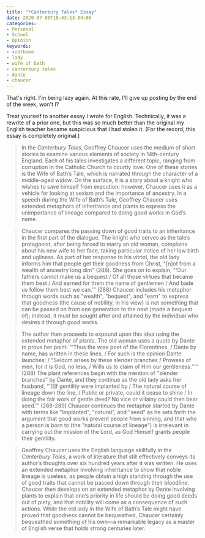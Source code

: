 ```yaml
---
title: "*Canterbury Tales* Essay"
date: 2020-07-08T18:43:13-04:00
categories:
- Personal
- School
- Opinion
keywords:
- subtheme
- lady
- wife of bath
- canterbury tales
- dante
- chaucer
---
```

That\'s right. I\'m being lazy again. At this rate, I\'ll give up posting by the end of the week, won\'t I?

Treat yourself to another essay I wrote for English. Technically, it was a rewrite of a prior one, but this was so much better than the original my English teacher became suspicious that I had stolen it. (For the record, this essay is completely original.)

> In the *Canterbury Tales*, Geoffrey Chaucer uses the medium of short stories to examine various elements of society in 14th-century England. Each of his tales investigates a different topic, ranging from corruption in the Catholic Church to courtly love. One of these stories is the Wife of Bath’s Tale, which is narrated through the character of a middle-aged widow. On the surface, it is a story about a knight who wishes to save himself from execution; however, Chaucer uses it as a vehicle for looking at sexism and the importance of ancestry. In a speech during the Wife of Bath’s Tale, Geoffrey Chaucer uses extended metaphors of inheritance and plants to express the unimportance of lineage compared to doing good works in God’s name.

> Chaucer compares the passing down of good traits to an inheritance in the first part of the dialogue. The knight who serves as the tale’s protagonist, after being forced to marry an old woman, complains about his new wife to her face, taking particular notice of her low birth and ugliness. As part of her response to his vitriol, the old lady informs him that people get their goodness from Christ, \"[n]ot from a wealth of ancestry long dim\" (288). She goes on to explain, \"‘Our fathers cannot make us a bequest / Of all those virtues that became them best / And earned for them the name of gentlemen / And bade us follow them best we can.’\" (288) Chaucer includes his metaphor through words such as \"wealth\", \"bequest\", and \"earn\" to express that goodness (the cause of nobility, in his view) is not something that can be passed on from one generation to the next (made a bequest of); instead, it must be sought after and attained by the individual who desires it through good works.

> The author then proceeds to expound upon this idea using the extended metaphor of plants. The old woman uses a quote by Dante to prove her point: \"‘Thus the wise poet of the Florentines, / Dante by name, has written in these lines, / For such is the opinion Dante launches: / \"Seldom arises by these slender branches / Prowess of men, for it is God, no less, / Wills us to claim of Him our gentleness.\"’\" (288) The plant references begin with the mention of \"slender branches\" by Dante, and they continue as the old lady asks her husband, \"‘[I]f gentility were implanted by / The natural course of lineage down the line, / Public or private, could it cease to shine / In doing the fair work of gentle deed? No vice or villainy could then bear seed.’\" (288-289) Chaucer continues the metaphor started by Dante with terms like \"implanted\", \"natural\", and \"seed\" as he sets forth the argument that good works prevent people from sinning, and that who a person is born to (the \"natural course of lineage\") is irrelevant in carrying out the mission of the Lord, as God Himself grants people their gentility.

> Geoffrey Chaucer uses the English language skillfully in the *Canterbury Tales*, a work of literature that still effectively conveys its author’s thoughts over six hundred years after it was written. He uses an extended metaphor involving inheritance to show that noble lineage is useless, as people obtain a high standing through the use of good traits that cannot be passed down through their bloodline. Chaucer then develops on an extended metaphor by Dante involving plants to explain that one’s priority in life should be doing good deeds out of piety, and that nobility will come as a consequence of such actions. While the old lady in the Wife of Bath’s Tale might have proved that goodness cannot be bequeathed, Chaucer certainly bequeathed something of his own—a remarkable legacy as a master of English verse that holds strong centuries later.
